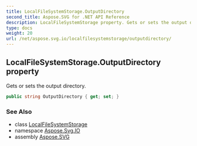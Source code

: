 ```yaml
---
title: LocalFileSystemStorage.OutputDirectory
second_title: Aspose.SVG for .NET API Reference
description: LocalFileSystemStorage property. Gets or sets the output directory
type: docs
weight: 20
url: /net/aspose.svg.io/localfilesystemstorage/outputdirectory/
---
```

## LocalFileSystemStorage.OutputDirectory property

Gets or sets the output directory.

```csharp
public string OutputDirectory { get; set; }
```

### See Also

* class [LocalFileSystemStorage](../)
* namespace [Aspose.Svg.IO](../../localfilesystemstorage/)
* assembly [Aspose.SVG](../../../)
